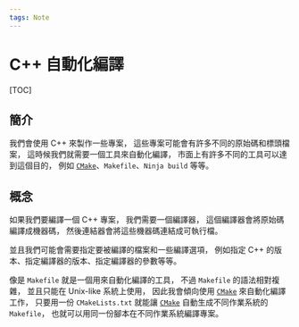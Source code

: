 ```yaml
---
tags: Note
---
```


# C++ 自動化編譯

[TOC]

## 簡介

我們會使用 C++ 來製作一些專案，
這些專案可能會有許多不同的原始碼和標頭檔案，
這時候我們就需要一個工具來自動化編譯，
市面上有許多不同的工具可以達到這個目的，
例如 [`CMake`](../CMake/CMake.md)、`Makefile`、`Ninja build` 等等。

## 概念

如果我們要編譯一個 C++ 專案，
我們需要一個編譯器，
這個編譯器會將原始碼編譯成機器碼，
然後連結器會將這些機器碼連結成可執行檔。

並且我們可能會需要指定要被編譯的檔案和一些編譯選項，
例如指定 C++ 的版本、指定編譯器的版本、指定編譯器的參數等等。

像是 `Makefile` 就是一個用來自動化編譯的工具，
不過 `Makefile` 的語法相對複雜，
並且只能在 Unix-like 系統上使用，
因此我會傾向使用 [`CMake`](../CMake/CMake.md) 來自動化編譯工作，
只要用一份 `CMakeLists.txt` 就能讓 [`CMake`](../CMake/CMake.md) 自動生成不同作業系統的 `Makefile`，
也就可以用同一份腳本在不同作業系統編譯專案。

<!-- 未完成 -->
